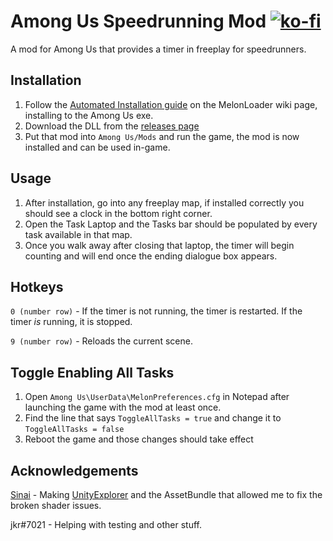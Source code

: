 # Among Us Speedrunning Mod [![ko-fi](https://ko-fi.com/img/githubbutton_sm.svg)](https://ko-fi.com/S6S244CYE)
A mod for Among Us that provides a timer in freeplay for speedrunners.

## Installation

1. Follow the [Automated Installation guide](https://melonwiki.xyz/#/?id=automated-installation) on the MelonLoader wiki page, installing to the Among Us exe.
2. Download the DLL from the [releases page](https://github.com/trevtv/AmongUs-SpeedrunningMod/releases)
3. Put that mod into `Among Us/Mods` and run the game, the mod is now installed and can be used in-game.

## Usage
1. After installation, go into any freeplay map, if installed correctly you should see a clock in the bottom right corner.
2. Open the Task Laptop and the Tasks bar should be populated by every task available in that map.
3. Once you walk away after closing that laptop, the timer will begin counting and will end once the ending dialogue box appears.

## Hotkeys
`0 (number row)` - If the timer is not running, the timer is restarted. If the timer *is* running, it is stopped.

`9 (number row)` - Reloads the current scene.

## Toggle Enabling All Tasks
1. Open `Among Us\UserData\MelonPreferences.cfg` in Notepad after launching the game with the mod at least once.
2. Find the line that says `ToggleAllTasks = true` and change it to `ToggleAllTasks = false`
3. Reboot the game and those changes should take effect

## Acknowledgements
[Sinai](https://github.com/sinai-dev/) - Making [UnityExplorer](https://github.com/sinai-dev/UnityExplorer) and the AssetBundle that allowed me to fix the broken shader issues.

jkr#7021 - Helping with testing and other stuff.